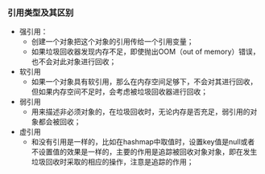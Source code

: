### 引用类型及其区别

- 强引用：
  - 创建一个对象把这个对象的引用传给一个引用变量；
  - 如果垃圾回收器发现内存不足，即使抛出OOM（out of memory）错误，也不会对此对象进行回收；
- 软引用
  - 如果一个对象具有软引用，那么在内存空间足够下，不会对其进行回收，但如果内存空间不足时，会考虑被垃圾回收器进行回收；
- 弱引用
  - 用来描述非必须对象的，在垃圾回收时，无论内存是否充足，弱引用的对象都会被回收；
- 虚引用
  - 和没有引用是一样的，比如在hashmap中取值时，设置key值是null或者不设置值的效果是一样的，主要的作用是追踪被回收对象对象，即在发生垃圾回收时采取的相应的操作，注意是追踪的作用；